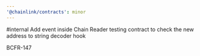 ```yaml
---
'@chainlink/contracts': minor
---
```


#internal Add event inside Chain Reader testing contract to check the new address to string decoder hook


BCFR-147